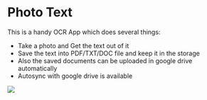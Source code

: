 Photo Text
======================================================
This is a handy OCR App which does several things:
*  Take a photo and Get the text out of it
*  Save the text into PDF/TXT/DOC file and keep it in the storage
*  Also the saved documents can be uploaded in google drive automatically
*  Autosync  with google drive is available

![]( app/src/main/res/drawable-xhdpi/splashscreen2.png)
